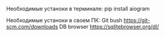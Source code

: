Необходимые устаноки в терминале:
pip install aiogram

Необходимые устаноки в своем ПК:
Git bush https://git-scm.com/downloads
DB browser https://sqlitebrowser.org/dl/
